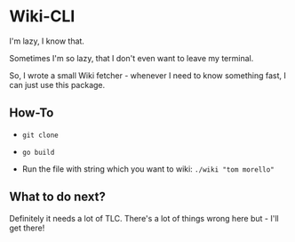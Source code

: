 # Wiki-CLI

I'm lazy, I know that.

Sometimes I'm so lazy, that I don't even want to leave my terminal.

So, I wrote a small Wiki fetcher - whenever I need to know something fast, I can just use this package.

## How-To

* `git clone`

* `go build`

* Run the file with string which you want to wiki: `./wiki "tom morello"`

## What to do next?

Definitely it needs a lot of TLC. There's a lot of things wrong here but - I'll get there!
